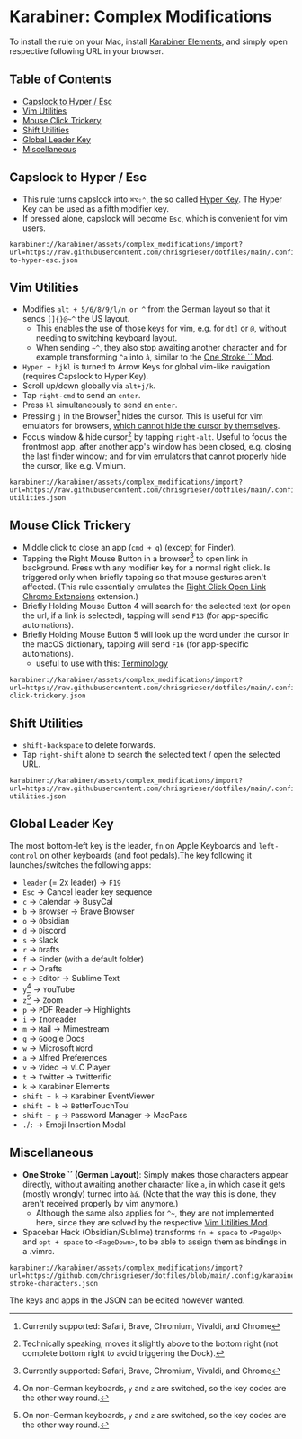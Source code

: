 # Karabiner: Complex Modifications

To install the rule on your Mac, install [Karabiner Elements](https://karabiner-elements.pqrs.org/), and simply open respective following URL in your browser.

## Table of Contents
<!-- MarkdownTOC -->

- [Capslock to Hyper / Esc](#capslock-to-hyper--esc)
- [Vim Utilities](#vim-utilities)
- [Mouse Click Trickery](#mouse-click-trickery)
- [Shift Utilities](#shift-utilities)
- [Global Leader Key](#global-leader-key)
- [Miscellaneous](#miscellaneous)

<!-- /MarkdownTOC -->

## Capslock to Hyper / Esc
- This rule turns capslock into `⌘⌥⇧⌃`, the so called [Hyper Key](https://holmberg.io/hyper-key/). The Hyper Key can be used as a fifth modifier key.
- If pressed alone, capslock will become `Esc`, which is convenient for vim users. 

```text
karabiner://karabiner/assets/complex_modifications/import?url=https://raw.githubusercontent.com/chrisgrieser/dotfiles/main/.config/karabiner/assets/complex_modifications/capslock-to-hyper-esc.json
```

## Vim Utilities
- Modifies `alt + 5/6/8/9/l/n or ^` from the German layout so that it sends `[]{}@~^` the US layout. 
	- This enables the use of those keys for vim, e.g. for `dt]` or `@`, without needing to switching keyboard layout. 
	- When sending `~^`, they also stop awaiting another character and for example transforming `^a` into `â`, similar to the [One Stroke \`´ Mod](#miscellaneous).
- `Hyper + hjkl` is turned to Arrow Keys for global vim-like navigation (requires Capslock to Hyper Key).
- Scroll up/down globally via `alt+j/k`.
- Tap `right-cmd` to send an `enter`.
- Press `kl` simultaneously to send an `enter`.
- Pressing `j` in the Browser[^3] hides the cursor. This is useful for vim emulators for browsers, [which cannot hide the cursor by themselves](https://github.com/philc/vimium/issues/3273).
- Focus window & hide cursor[^2] by tapping `right-alt`. Useful to focus the frontmost app, after another app's window has been closed, e.g. closing the last finder window; and for vim emulators that cannot properly hide the cursor, like e.g. Vimium.

```text
karabiner://karabiner/assets/complex_modifications/import?url=https://raw.githubusercontent.com/chrisgrieser/dotfiles/main/.config/karabiner/assets/complex_modifications/vim-utilities.json
```

## Mouse Click Trickery
- Middle click to close an app (`cmd + q`) (except for Finder).
- Tapping the Right Mouse Button in a browser[^3] to open link in background. Press with any modifier key for a normal right click. Is triggered only when briefly tapping so that mouse gestures aren't affected. (This rule essentially emulates the [Right Click Open Link Chrome Extensions](https://chrome.google.com/webstore/detail/right-click-opens-link-ne/mhjkeimpgjokbjmioglhlngefbddppnn) extension.)
- Briefly Holding Mouse Button 4 will search for the selected text (or open the url, if a link is selected), tapping will send `F13` (for app-specific automations).
- Briefly Holding Mouse Button 5 will look up the word under the cursor in the macOS dictionary, tapping will send `F16` (for app-specific automations).
	- useful to use with this: [Terminology](https://agiletortoise.com/terminology/) 

```text
karabiner://karabiner/assets/complex_modifications/import?url=https://raw.githubusercontent.com/chrisgrieser/dotfiles/main/.config/karabiner/assets/complex_modifications/mouse-click-trickery.json
```

## Shift Utilities
- `shift-backspace` to delete forwards. 
- Tap `right-shift` alone to search the selected text / open the selected URL.

```text
karabiner://karabiner/assets/complex_modifications/import?url=https://raw.githubusercontent.com/chrisgrieser/dotfiles/main/.config/karabiner/assets/complex_modifications/shift-utilities.json
```

## Global Leader Key
The most bottom-left key is the leader, `fn` on Apple Keyboards and `left-control` on other keyboards (and foot pedals).The key following it launches/switches the following apps:
- `leader` (= 2x leader) → `F19`
- `Esc` → Cancel leader key sequence
- `c` → `C`alendar → BusyCal
- `b` → `B`rowser → Brave Browser
- `o` → `O`bsidian
- `d` → `D`iscord
- `s` → `S`lack
- `r` → `D`rafts
- `f` → `F`inder (with a default folder)
- `r` → D`r`afts
- `e` → `E`ditor → Sublime Text
- `y`[^1] → `Y`ouTube
- `z`[^1] → `Z`oom
- `p` → `P`DF Reader → Highlights
- `i` → `I`noreader
- `m` → `M`ail → Mimestream
- `g` → `G`oogle Docs
- `w` → Microsoft `W`ord
- `a` → `A`lfred Preferences
- `v` → `V`ideo → `V`LC Player
- `t` → `T`witter → `T`witterific
- `k` → `K`arabiner Elements
- `shift + k` → `K`arabiner EventViewer
- `shift + b` → `B`etterTouchToul
- `shift + p` → `P`assword Manager → MacPass
- `.`/`:` → Emoji Insertion Modal

## Miscellaneous
- **One Stroke \`´ (German Layout)**: Simply makes those characters appear directly, without awaiting another character like `a`, in which case it gets (mostly wrongly) turned into `àá`. (Note that the way this is done, they aren't received properly by vim anymore.)
	- Although the same also applies for `^~`, they are not implemented here, since they are solved by the respective [Vim Utilities Mod](#vim-utilities).
- Spacebar Hack (Obsidian/Sublime) transforms `fn + space` to `<PageUp>` and `opt + space` to `<PageDown>`, to be able to assign them as bindings in a .vimrc.

```text
karabiner://karabiner/assets/complex_modifications/import?url=https://github.com/chrisgrieser/dotfiles/blob/main/.config/karabiner/assets/complex_modifications/one-stroke-characters.json
```

The keys and apps in the JSON can be edited however wanted.

[^1]: On non-German keyboards, `y` and `z` are switched, so the key codes are the other way round.
[^2]: Technically speaking, moves it slightly above to the bottom right (not complete bottom right to avoid triggering the Dock). 
[^3]: Currently supported: Safari, Brave, Chromium, Vivaldi, and Chrome
